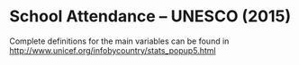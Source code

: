 # School Attendance – UNESCO (2015)

Complete definitions for the main variables can be found in http://www.unicef.org/infobycountry/stats_popup5.html